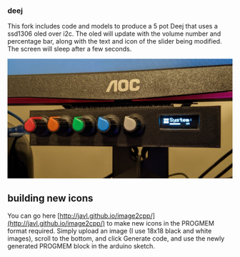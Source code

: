 ### deej

This fork includes code and models to produce a 5 pot Deej that uses a ssd1306 oled over i2c. The oled will update with the volume number and percentage bar, along with the text and icon of the slider being modified. The screen will sleep after a few seconds.

![deej-oled.jpg](deej-oled.jpg)

## building new icons

You can go here [http://javl.github.io/image2cpp/](http://javl.github.io/image2cpp/) to make new icons in the PROGMEM format required. Simply upload an image (I use 18x18 black and white images), scroll to the bottom, and click Generate code, and use the newly generated PROGMEM block in the arduino sketch.